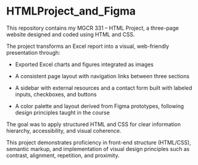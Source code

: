 # HTMLProject_and_Figma
This repository contains my MGCR 331 – HTML Project, a three-page website designed and coded using HTML and CSS.

The project transforms an Excel report into a visual, web-friendly presentation through:

- Exported Excel charts and figures integrated as images

- A consistent page layout with navigation links between three sections

- A sidebar with external resources and a contact form built with labeled inputs, checkboxes, and buttons

- A color palette and layout derived from Figma prototypes, following design principles taught in the course

The goal was to apply structured HTML and CSS for clear information hierarchy, accessibility, and visual coherence.

This project demonstrates proficiency in front-end structure (HTML/CSS), semantic markup, and implementation of visual design principles such as contrast, alignment, repetition, and proximity.
